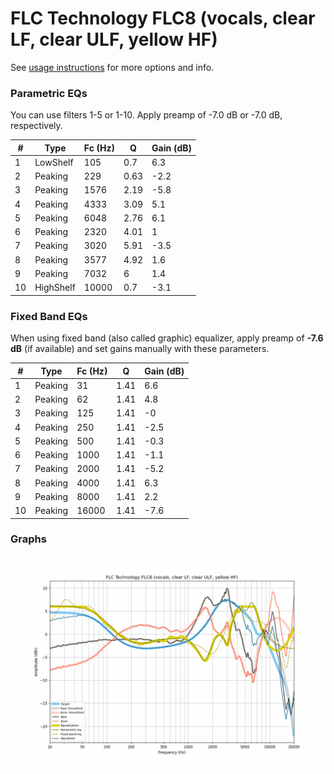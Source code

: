 # FLC Technology FLC8 (vocals, clear LF, clear ULF, yellow HF)
See [usage instructions](https://github.com/jaakkopasanen/AutoEq#usage) for more options and info.

### Parametric EQs
You can use filters 1-5 or 1-10. Apply preamp of -7.0 dB or -7.0 dB, respectively.

|   # | Type      |   Fc (Hz) |    Q |   Gain (dB) |
|-----|-----------|-----------|------|-------------|
|   1 | LowShelf  |       105 | 0.7  |         6.3 |
|   2 | Peaking   |       229 | 0.63 |        -2.2 |
|   3 | Peaking   |      1576 | 2.19 |        -5.8 |
|   4 | Peaking   |      4333 | 3.09 |         5.1 |
|   5 | Peaking   |      6048 | 2.76 |         6.1 |
|   6 | Peaking   |      2320 | 4.01 |         1   |
|   7 | Peaking   |      3020 | 5.91 |        -3.5 |
|   8 | Peaking   |      3577 | 4.92 |         1.6 |
|   9 | Peaking   |      7032 | 6    |         1.4 |
|  10 | HighShelf |     10000 | 0.7  |        -3.1 |

### Fixed Band EQs
When using fixed band (also called graphic) equalizer, apply preamp of **-7.6 dB** (if available) and set gains manually with these parameters.

|   # | Type    |   Fc (Hz) |    Q |   Gain (dB) |
|-----|---------|-----------|------|-------------|
|   1 | Peaking |        31 | 1.41 |         6.6 |
|   2 | Peaking |        62 | 1.41 |         4.8 |
|   3 | Peaking |       125 | 1.41 |        -0   |
|   4 | Peaking |       250 | 1.41 |        -2.5 |
|   5 | Peaking |       500 | 1.41 |        -0.3 |
|   6 | Peaking |      1000 | 1.41 |        -1.1 |
|   7 | Peaking |      2000 | 1.41 |        -5.2 |
|   8 | Peaking |      4000 | 1.41 |         6.3 |
|   9 | Peaking |      8000 | 1.41 |         2.2 |
|  10 | Peaking |     16000 | 1.41 |        -7.6 |

### Graphs
![](./FLC%20Technology%20FLC8%20(vocals,%20clear%20LF,%20clear%20ULF,%20yellow%20HF).png)

